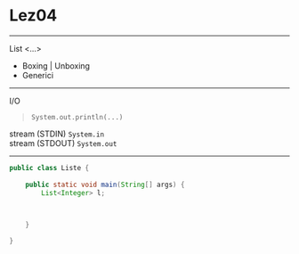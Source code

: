 # Lez04

---

List <...>

- Boxing | Unboxing
- Generici

---

I/O
> `System.out.println(...)`

stream (STDIN) `System.in`\
stream (STDOUT) `System.out`

---

```java
public class Liste {
	
	public static void main(String[] args) {
		List<Integer> l;
	


	}

}

```
